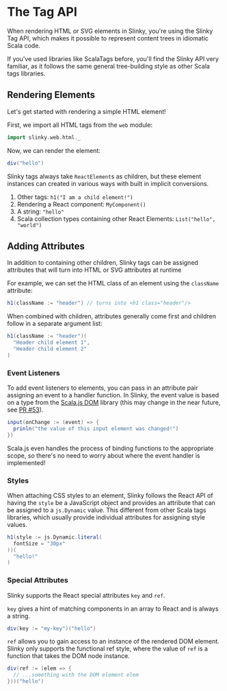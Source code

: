# The Tag API
When rendering HTML or SVG elements in Slinky, you're using the Slinky Tag API, which makes it possible to represent content trees in idiomatic Scala code.

If you've used libraries like ScalaTags before, you'll find the Slinky API very familiar, as it follows the same general tree-building style as other Scala tags libraries.

## Rendering Elements
Let's get started with rendering a simple HTML element!

First, we import all HTML tags from the `web` module:
```scala
import slinky.web.html._
```

Now, we can render the element:
```scala
div("hello")
```

Slinky tags always take `ReactElement`s as children, but these element instances can created in various ways with built in implicit conversions.
1) Other tags: `h1("I am a child element!")`
2) Rendering a React component: `MyComponent()`
3) A string: `"hello"`
4) Scala collection types containing other React Elements: `List("hello", "world")`

## Adding Attributes
In addition to containing other children, Slinky tags can be assigned attributes that will turn into HTML or SVG attributes at runtime

For example, we can set the HTML class of an element using the `className` attribute:
```scala
h1(className := "header") // turns into <h1 class="header"/>
```

When combined with children, attributes generally come first and children follow in a separate argument list:
```scala
h1(className := "header")(
  "Header child element 1",
  "Header child element 2"
)
``` 

### Event Listeners
To add event listeners to elements, you can pass in an attribute pair assigning an event to a handler function. In Slinky, the event value is based on a type from the [Scala.js DOM](https://github.com/scala-js/scala-js-dom) library (this may change in the near future, see [PR #53](https://github.com/shadaj/slinky/pull/53)).

```scala
input(onChange := (event) => {
  prinln("the value of this input element was changed!")
})
```

Scala.js even handles the process of binding functions to the appropriate scope, so there's no need to worry about where the event handler is implemented!

### Styles
When attaching CSS styles to an element, Slinky follows the React API of having the `style` be a JavaScript object and provides an attribute that can be assigned to a `js.Dynamic` value. This different from other Scala tags libraries, which usually provide individual attributes for assigning style values.
```scala
h1(style := js.Dynamic.literal(
  fontSize = "30px"
))(
  "hello!"
)
```

### Special Attributes
Slinky supports the React special attributes `key` and `ref`.

`key` gives a hint of matching components in an array to React and is always a string.
```scala
div(key := "my-key")("hello")
```

`ref` allows you to gain access to an instance of the rendered DOM element. Slinky only supports the functional ref style, where the value of `ref` is a function that takes the DOM node instance.
```scala
div(ref := (elem => {  
  // ...something with the DOM element elem
}))("hello")
```
